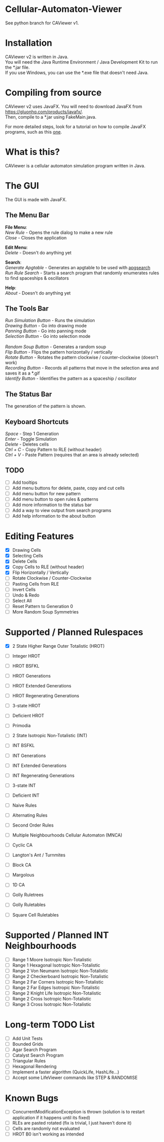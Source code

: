# Cellular-Automaton-Viewer

See python branch for CAViewer v1.

Installation
============
CAViewer v2 is written in Java.<br>
You will need the Java Runtime Environment / Java Development Kit to run the *.jar file.<br>
If you use Windows, you can use the *.exe file that doesn't need Java.<br>

Compiling from source
=====================
CAViewer v2 uses JavaFX. You will need to download JavaFX from https://gluonhq.com/products/javafx/. <br>
Then, compile to a *.jar using FakeMain.java.

For more detailed steps, look for a tutorial on how to compile JavaFX programs, 
such as this [one](https://medium.com/@vinayprabhu19/creating-executable-javafx-application-part-2-c98cfa65801e). <br>


What is this?
=============
CAViewer is a cellular automaton simulation program written in Java.

The GUI
=======
The GUI is made with JavaFX.

The Menu Bar
-----------
**File Menu**: <br>
*New Rule* - Opens the rule dialog to make a new rule <br>
*Close* - Closes the application <br> 

**Edit Menu**: <br>
*Delete* - Doesn't do anything yet <br>

**Search**: <br>
*Generate Apgtable* - Generates an apgtable to be used with [apgsearch](https://gitlab.com/apgoucher/apgmera) <br>
*Run Rule Search* - Starts a search program that randomly enumerates rules to find spaceships & oscillators <br>

**Help**:<br>
*About* - Doesn't do anything yet <br>

The Tools Bar
-------------
*Run Simulation Button* - Runs the simulation <br>
*Drawing Button* - Go into drawing mode <br>
*Panning Button* - Go into panning mode <br>
*Selection Button* - Go into selection mode <br>
<br>
*Random Soup Button* - Generates a random soup <br>
*Flip Button* - Flips the pattern horizontally / vertically <br>
*Rotate Button* - Rotates the pattern clockwise / counter-clockwise (doesn't work) <br>
*Recording Button* - Records all patterns that move in the selection area and saves it as a *.gif <br>
*Identify Button* - Identifies the pattern as a spaceship / oscillator <br>

The Status Bar
--------------
The generation of the pattern is shown.

Keyboard Shortcuts
------------------
*Space* - Step 1 Generation <br>
*Enter* - Toggle Simulation <br>
*Delete* - Deletes cells <br>
*Ctrl + C* - Copy Pattern to RLE (without header) <br>
*Ctrl + V* - Paste Pattern (requires that an area is already selected) <br>

TODO
----
- [ ] Add tooltips
- [ ] Add menu buttons for delete, paste, copy and cut cells
- [ ] Add menu button for new pattern
- [ ] Add menu button to open rules & patterns
- [ ] Add more information to the status bar
- [ ] Add a way to view output from search programs
- [ ] Add help information to the about button

Editing Features
================
- [x] Drawing Cells
- [x] Selecting Cells
- [x] Delete Cells
- [x] Copy Cells to RLE (without header)
- [x] Flip Horizontally / Vertically
- [ ] Rotate Clockwise / Counter-Clockwise
- [ ] Pasting Cells from RLE
- [ ] Invert Cells
- [ ] Undo & Redo
- [ ] Select All
- [ ] Reset Pattern to Generation 0
- [ ] More Random Soup Symmetries

Supported / Planned Rulespaces
====================
- [x] 2 State Higher Range Outer Totalistic (HROT)
- [ ] Integer HROT
- [ ] HROT BSFKL
- [ ] HROT Generations
- [ ] HROT Extended Generations
- [ ] HROT Regenerating Generations
- [ ] 3-state HROT
- [ ] Deficient HROT
- [ ] Primodia


- [ ] 2 State Isotropic Non-Totalistic (INT)
- [ ] INT BSFKL
- [ ] INT Generations
- [ ] INT Extended Generations
- [ ] INT Regenerating Generations
- [ ] 3-state INT
- [ ] Deficient INT


- [ ] Naive Rules


- [ ] Alternating Rules


- [ ] Second Order Rules


- [ ] Multiple Neighbourhoods Cellular Automaton (MNCA)


- [ ] Cyclic CA


- [ ] Langton's Ant / Turnmites


- [ ] Block CA
- [ ] Margolous


- [ ] 1D CA


- [ ] Golly Ruletrees
- [ ] Golly Ruletables


- [ ] Square Cell Ruletables

Supported / Planned INT Neighbourhoods
======================================
- [ ] Range 1 Moore Isotropic Non-Totalistic
- [ ] Range 1 Hexagonal Isotropic Non-Totalistic
- [ ] Range 2 Von Neumann Isotropic Non-Totalistic
- [ ] Range 2 Checkerboard Isotropic Non-Totalistic
- [ ] Range 2 Far Corners Isotropic Non-Totalistic
- [ ] Range 2 Far Edges Isotropic Non-Totalistic
- [ ] Range 2 Knight Life Isotropic Non-Totalistic
- [ ] Range 2 Cross Isotropic Non-Totalistic
- [ ] Range 3 Cross Isotropic Non-Totalistic

Long-term TODO List
===================
- [ ] Add Unit Tests
- [ ] Bounded Grids
- [ ] Agar Search Program
- [ ] Catalyst Search Program
- [ ] Triangular Rules
- [ ] Hexagonal Rendering
- [ ] Implement a faster algorithm (QuickLife, HashLife...)
- [ ] Accept some LifeViewer commands like STEP & RANDOMISE

Known Bugs
==========
- [ ] ConcurrentModificationException is thrown (solution is to restart application if it happens until its fixed)
- [ ] RLEs are pasted rotated (fix is trivial, I just haven't done it)
- [ ] Cells are randomly not evaluated
- [ ] HROT B0 isn't working as intended
